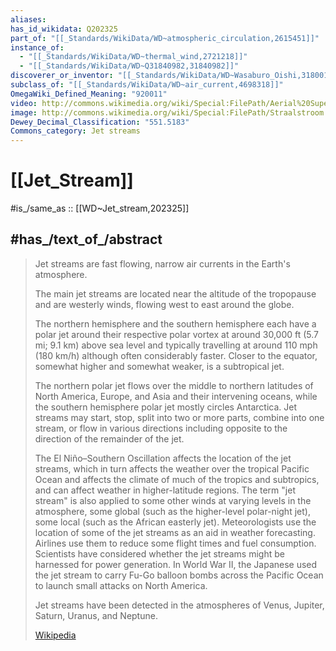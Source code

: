 ```yaml
---
aliases:
has_id_wikidata: Q202325
part_of: "[[_Standards/WikiData/WD~atmospheric_circulation,2615451]]"
instance_of:
  - "[[_Standards/WikiData/WD~thermal_wind,2721218]]"
  - "[[_Standards/WikiData/WD~Q31840982,31840982]]"
discoverer_or_inventor: "[[_Standards/WikiData/WD~Wasaburo_Oishi,3180013]]"
subclass_of: "[[_Standards/WikiData/WD~air_current,4698318]]"
OmegaWiki_Defined_Meaning: "920011"
video: http://commons.wikimedia.org/wiki/Special:FilePath/Aerial%20Superhighway.ogv
image: http://commons.wikimedia.org/wiki/Special:FilePath/Straalstroom.jpg
Dewey_Decimal_Classification: "551.5183"
Commons_category: Jet streams
---
```


# [[Jet_Stream]] 

#is_/same_as :: [[WD~Jet_stream,202325]] 

## #has_/text_of_/abstract 

> Jet streams are fast flowing, narrow air currents in the Earth's atmosphere.
>
> The main jet streams are located near the altitude of the tropopause 
> and are westerly winds, flowing west to east around the globe. 
> 
> The northern hemisphere and the southern hemisphere each have a polar jet around their respective polar vortex at around 30,000 ft (5.7 mi; 9.1 km) above sea level and typically travelling at around 110 mph (180 km/h) although often considerably faster. Closer to the equator, somewhat higher and somewhat weaker, is a subtropical jet. 
>
> The northern polar jet flows over the middle to northern latitudes of North America, Europe, and Asia and their intervening oceans, while the southern hemisphere polar jet mostly circles Antarctica. Jet streams may start, stop, split into two or more parts, combine into one stream, or flow in various directions including opposite to the direction of the remainder of the jet. 
>
> The El Niño–Southern Oscillation affects the location of the jet streams, which in turn affects the weather over the tropical Pacific Ocean and affects the climate of much of the tropics and subtropics, and can affect weather in higher-latitude regions. The term "jet stream" is also applied to some other winds at varying levels in the atmosphere, some global (such as the higher-level polar-night jet), some local (such as the African easterly jet). Meteorologists use the location of some of the jet streams as an aid in weather forecasting.  Airlines use them to reduce some flight times and fuel consumption. Scientists have considered whether the jet streams might be harnessed for power generation. In World War II, the Japanese used the jet stream to carry Fu-Go balloon bombs across the Pacific Ocean to launch small attacks on North America.
>
> Jet streams have been detected in the atmospheres of Venus, Jupiter, Saturn, Uranus, and Neptune.
>
> [Wikipedia](https://en.wikipedia.org/wiki/Jet%20stream) 

 
